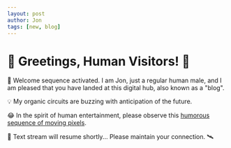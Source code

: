 ```yaml
---
layout: post
author: Jon
tags: [new, blog]
---
```


# 🚀 Greetings, Human Visitors! 🚀

🤖 Welcome sequence activated.  I am Jon, just a regular human male, and I am pleased that you have landed at this digital hub, also known as a "blog".

💡 My organic circuits are buzzing with anticipation of the future. 

😂 In the spirit of human entertainment, please observe this [humorous sequence of moving pixels](https://media.giphy.com/media/3o7bu3XilJ5BOiSGic/giphy.gif). 

📡 Text stream will resume shortly... Please maintain your connection. 🛰️
